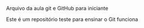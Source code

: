 Arquivo da aula git e GitHub para iniciante

Este é um repositório teste para ensinar o Git funciona
